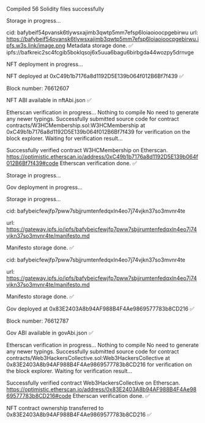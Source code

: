 Compiled 56 Solidity files successfully

Storage in progress...

cid: bafybeif54pvansk6tlywsxajimb3qwtp5mm7efsp6loiaoioocpgebirwu
url: https://bafybeif54pvansk6tlywsxajimb3qwtp5mm7efsp6loiaoioocpgebirwu.ipfs.w3s.link/image.png
Metadata storage done. ✅ ipfs://bafkreic2sc4fcgib5boklqsoj6x5uua6bagu6birbgda44wozpy5drnvge

NFT deployment in progress...

NFT deployed at 0xC49b1b7176a8d1192D5E139b064f012B6Bf7f439 ✅

Block number: 76612607

NFT ABI available in nftAbi.json ✅

Etherscan verification in progress...
Nothing to compile
No need to generate any newer typings.
Successfully submitted source code for contract
contracts/W3HCMembership.sol:W3HCMembership at 0xC49b1b7176a8d1192D5E139b064f012B6Bf7f439
for verification on the block explorer. Waiting for verification result...

Successfully verified contract W3HCMembership on Etherscan.
https://optimistic.etherscan.io/address/0xC49b1b7176a8d1192D5E139b064f012B6Bf7f439#code
Etherscan verification done. ✅

Storage in progress...

Gov deployment in progress...

Storage in progress...

cid: bafybeicfewjfp7pww7sbjjrumtenfedqxln4eo7j74vjkn37so3mvnr4te

url: https://gateway.ipfs.io/ipfs/bafybeicfewjfp7pww7sbjjrumtenfedqxln4eo7j74vjkn37so3mvnr4te/manifesto.md

Manifesto storage done. ✅

cid: bafybeicfewjfp7pww7sbjjrumtenfedqxln4eo7j74vjkn37so3mvnr4te

url: https://gateway.ipfs.io/ipfs/bafybeicfewjfp7pww7sbjjrumtenfedqxln4eo7j74vjkn37so3mvnr4te/manifesto.md

Manifesto storage done. ✅

Gov deployed at 0x83E2403A8b94AF988B4F4Ae9869577783b8CD216 ✅

Block number: 76612787

Gov ABI available in govAbi.json ✅

Etherscan verification in progress...
Nothing to compile
No need to generate any newer typings.
Successfully submitted source code for contract
contracts/Web3HackersCollective.sol:Web3HackersCollective at 0x83E2403A8b94AF988B4F4Ae9869577783b8CD216
for verification on the block explorer. Waiting for verification result...

Successfully verified contract Web3HackersCollective on Etherscan.
https://optimistic.etherscan.io/address/0x83E2403A8b94AF988B4F4Ae9869577783b8CD216#code
Etherscan verification done. ✅

NFT contract ownership transferred to 0x83E2403A8b94AF988B4F4Ae9869577783b8CD216 ✅